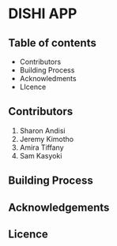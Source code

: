 # DISHI APP

## Table of contents
* Contributors
* Building Process
* Acknowledments
* LIcence

## Contributors
1. Sharon Andisi
2. Jeremy Kimotho
3. Amira Tiffany
4. Sam Kasyoki

## Building Process


## Acknowledgements

## Licence